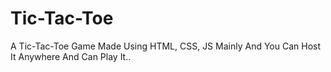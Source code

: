 # Tic-Tac-Toe
A Tic-Tac-Toe Game Made Using HTML, CSS, JS Mainly And You Can Host It Anywhere And Can Play It..
